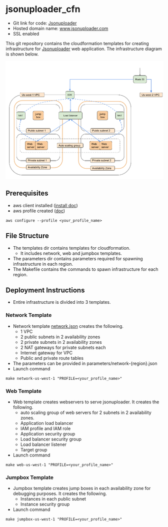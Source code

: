 # jsonuploader_cfn
- Git link for code: [Jsonuploader](https://github.com/mshakira/jsonuploader)
- Hosted domain name: www.jsonuploader.com
- SSL enabled
 
This git repository contains the cloudformation templates for creating infrastructure for [Jsonuploader](https://github.com/mshakira/jsonuploader) web application. The infrastructure diagram is shown below.

![Infrastructure Diagram](img/Infrastructure.png)

## Prerequisites
- aws client installed ([install doc](https://docs.aws.amazon.com/cli/latest/userguide/installing.html))
- aws profile created ([doc](https://docs.aws.amazon.com/cli/latest/userguide/cli-chap-getting-started.html))
```
aws configure --profile <your_profile_name>
```

## File Structure
- The templates dir contains templates for cloudformation.
  - It includes network, web and jumpbox templates.
- The parameters dir contains parameters required for spawning infrastructure in each region.
- The Makefile contains the commands to spawn infrastructure for each region. 

## Deployment Instructions
- Entire infrastructure is divided into 3 templates.
### Network Template
- Network template [network.json](https://github.com/mshakira/jsonuploader_cfn/blob/master/templates/network.json) creates the following.
  - 1 VPC
  - 2 public subnets in 2 availability zones
  - 2 private subnets in 2 availability zones
  - 2 NAT gateways for private subnets each
  - Internet gateway for VPC
  - Public and private route tables 
- The parameters can be provided in parameters/network-{region}.json
- Launch command
```
make network-us-west-1 "PROFILE=<your_profile_name>"
```
### Web Template
- Web template creates webservers to serve jsonuploader. It creates the following.
  - auto scaling group of web servers for 2 subnets in 2 availability zones.
  - Application load balancer
  - IAM profile and IAM role
  - Application security group
  - Load balancer security group
  - Load balancer listener
  - Target group  
- Launch command
```
make web-us-west-1 "PROFILE=<your_profile_name>"
```
### Jumpbox Template
- Jumpbox template creates jump boxes in each availability zone for debugging purposes. It creates the following.
  - Instances in each public subnet
  - Instance security group
- Launch command
```
make jumpbox-us-west-1 "PROFILE=<your_profile_name>"
```
